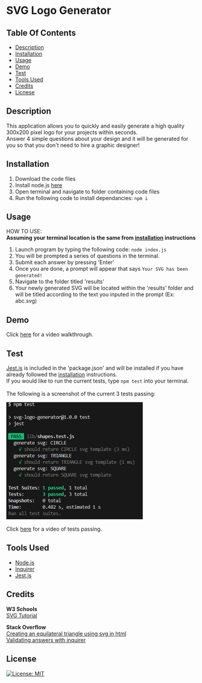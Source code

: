 # SVG Logo Generator

## Table Of Contents
* [Description](#description)
* [Installation](#installation)
* [Usage](#usage)
* [Demo](#demo)
* [Test](#test)
* [Tools Used](#tools-used)
* [Credits](#credits)
* [Licnese](#license)


## Description
This application allows you to quickly and easily generate a high quality 300x200 pixel logo for your projects within seconds. \
Answer 4 simple questions about your design and it will be generated for you so that you don't need to hire a graphic designer!

## Installation
1. Download the code files
2. Install node.js [here](https://nodejs.org/en/)
3. Open terminal and navigate to folder containing code files
4. Run the following code to install dependancies: `npm i`

## Usage
HOW TO USE: \
**Assuming your terminal location is the same from [installation](#installation) instructions** 
1. Launch program by typing the following code: `node index.js`
2. You will be prompted a series of questions in the terminal.
3. Submit each answer by pressing 'Enter'
4. Once you are done, a prompt will appear that says `Your SVG has been generated!`
5. Navigate to the folder titled 'results'
6. Your newly generated SVG will be located within the 'results' folder and will be titled according to the text you inputed in the prompt (Ex: abc.svg)

## Demo
Click [here](https://drive.google.com/file/d/1M_ir0_WIBRlHDcQBfBI2VyEzxuy44OJ8/view?usp=sharing) for a video walkthrough.

## Test
[Jest.js](https://jestjs.io/) is included in the 'package.json' and will be installed if you have already followed the [installation](#installation) instructions. \
If you would like to run the current tests, type `npm test` into your terminal. \
<br>
The following is a screenshot of the current 3 tests passing:

![Passing all three current jest tests](./images/jest-test.png)

Click [here](https://drive.google.com/file/d/18cUoSNEMzQlNt-H1d-GDOxVfjJusR0e4/view?usp=sharing) for a video of tests passing.

## Tools Used
- [Node.js](https://nodejs.org/en/)
- [Inquirer](https://www.npmjs.com/package/inquirer)
- [Jest.js](https://jestjs.io/)

## Credits 

**W3 Schools** \
[SVG Tutorial](https://www.w3schools.com/graphics/svg_intro.asp)

**Stack Overflow** \
[Creating an equilateral triangle using svg in html](https://stackoverflow.com/questions/54955165/create-a-equilateral-triangle-using-svg-in-html-with-base-and-height-100px) \
[Validating answers with inquirer](https://stackoverflow.com/questions/57321266/how-to-test-inquirer-validation)

## License

[![License: MIT](https://img.shields.io/badge/License-MIT-yellow.svg)](https://opensource.org/licenses/MIT)